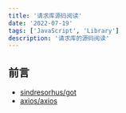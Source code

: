 ```yaml
---
title: '请求库源码阅读'
date: '2022-07-19'
tags: ['JavaScript', 'Library']
description: '请求库的源码阅读'
---
```


## 前言

- [sindresorhus/got](https://github.com/sindresorhus/got)
- [axios/axios](https://github.com/axios/axios)
